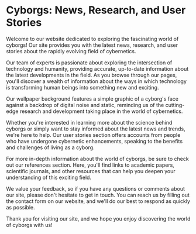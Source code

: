<!--font:Open Sans-->

# Cyborgs: News, Research, and User Stories

Welcome to our website dedicated to exploring the fascinating world of cyborgs! Our site provides you with the latest news, research, and user stories about the rapidly evolving field of cybernetics.

Our team of experts is passionate about exploring the intersection of technology and humanity, providing accurate, up-to-date information about the latest developments in the field. As you browse through our pages, you'll discover a wealth of information about the ways in which technology is transforming human beings into something new and exciting.

Our wallpaper background features a simple graphic of a cyborg's face against a backdrop of digital noise and static, reminding us of the cutting-edge research and development taking place in the world of cybernetics.

Whether you're interested in learning more about the science behind cyborgs or simply want to stay informed about the latest news and trends, we're here to help. Our user stories section offers accounts from people who have undergone cybernetic enhancements, speaking to the benefits and challenges of living as a cyborg.

For more in-depth information about the world of cyborgs, be sure to check out our references section. Here, you'll find links to academic papers, scientific journals, and other resources that can help you deepen your understanding of this exciting field.

We value your feedback, so if you have any questions or comments about our site, please don't hesitate to get in touch. You can reach us by filling out the contact form on our website, and we'll do our best to respond as quickly as possible.

Thank you for visiting our site, and we hope you enjoy discovering the world of cyborgs with us!

<!--

Write me content for website with wallpaper which alt text is:

"A wallpaper with a simple graphic of a cyborg's face, against a background of digital noise and static."

The name/title of the page should not be 1:1 copy of the alt text but rather a real content of the website which is using this wallpaper.

- Use markdown format 
- Start with heading
- Heading should be short and concise
- The content should look like a real website 
- The website should not be about the wallpaper, wallpaper is just a related background
- Heading should be contain work "wallpaper" or "background"
- Include real sections like references, contact, user stories, etc. use things relevant to the page purpose.
- Feel free to use structure like headings, bullets, numbering, blockquotes, paragraphs, horizontal lines, etc.
- You can use formatting like bold or _italic_
- You can include UTF-8 emojis
- Links should be only #hash anchors (and you can refer to the document itself)
- Do not include images


---


# The Future of Technology: Exploring the World of Cyborgs

Welcome to our website dedicated to exploring the fascinating world of cyborgs! Our site is designed to provide you with the latest news, research, and insights into the rapidly evolving field of cybernetics. As you browse through our pages, you'll discover a wealth of information about the ways in which technology is transforming human beings into something new and exciting.

## Wallpaper Background

As you explore our site, you'll notice a striking wallpaper background featuring a simple graphic of a cyborg's face against a backdrop of digital noise and static. This image serves as a powerful reminder of the cutting-edge research and development taking place in the world of cybernetics, and we're proud to feature it prominently on our site.

## About Us

Our team of experts is passionate about exploring the intersection of technology and humanity, and we're dedicated to providing our readers with accurate, up-to-date information about the latest developments in the field. Whether you're interested in learning more about the science behind cyborgs or simply want to stay informed about the latest news and trends, we're here to help.

## User Stories

We believe that the best way to understand the impact of technology on human beings is by hearing from those who have experienced it firsthand. That's why we've included a section on our site dedicated to user stories. Here, you'll find accounts from people who have undergone cybernetic enhancements and can speak to the benefits and challenges of living as a cyborg.

> "Thanks to my cybernetic arm, I'm able to lift weights I never thought possible. It's like having a superpower!" - John D.

## References

If you're looking for more in-depth information about the world of cyborgs, be sure to check out our references section. Here, you'll find links to academic papers, scientific journals, and other resources that can help you deepen your understanding of this exciting field.

## Contact Us

We're always happy to hear from our readers, so if you have any questions or comments about our site, please don't hesitate to get in touch. You can reach us by filling out the contact form on our website, and we'll do our best to respond as quickly as possible.

Thank you for visiting our site, and we hope you enjoy exploring the world of cyborgs with us!


---


Heading is too long, rewrite whole content.


---


# The World of Cyborgs: Exploring the Future of Technology

Welcome to our website dedicated to exploring the fascinating world of cyborgs! Our site is designed to provide you with the latest news, research, and insights into the rapidly evolving field of cybernetics.

As you browse through our pages, you'll discover a wealth of information about the ways in which technology is transforming human beings into something new and exciting. Our team of experts is passionate about exploring the intersection of technology and humanity, and we're dedicated to providing our readers with accurate, up-to-date information about the latest developments in the field.

One of the striking features of our site is the wallpaper background that greets you upon arrival. It features a simple graphic of a cyborg's face against a backdrop of digital noise and static. This image serves as a powerful reminder of the cutting-edge research and development taking place in the world of cybernetics, and we're proud to feature it prominently on our site.

Whether you're interested in learning more about the science behind cyborgs or simply want to stay informed about the latest news and trends, we're here to help. We believe that the best way to understand the impact of technology on human beings is by hearing from those who have experienced it firsthand. That's why we've included a section on our site dedicated to user stories. Here, you'll find accounts from people who have undergone cybernetic enhancements and can speak to the benefits and challenges of living as a cyborg.

If you're looking for more in-depth information about the world of cyborgs, be sure to check out our references section. Here, you'll find links to academic papers, scientific journals, and other resources that can help you deepen your understanding of this exciting field.

We're always happy to hear from our readers, so if you have any questions or comments about our site, please don't hesitate to get in touch. You can reach us by filling out the contact form on our website, and we'll do our best to respond as quickly as possible.

Thank you for visiting our site, and we hope you enjoy exploring the world of cyborgs with us!


---


Heading is too long, rewrite whole content.


---


# Exploring the World of Cyborgs: Latest News, Research, and Insights

Welcome to our website dedicated to exploring the fascinating world of cyborgs! Our site provides you with the latest news, research, and insights into the rapidly evolving field of cybernetics.

Our team of experts is passionate about exploring the intersection of technology and humanity, providing accurate, up-to-date information about the latest developments in the field. As you browse through our pages, you'll discover a wealth of information about the ways in which technology is transforming human beings into something new and exciting.

One of the striking features of our site is the wallpaper background that greets you upon arrival. It features a simple graphic of a cyborg's face against a backdrop of digital noise and static, reminding us of the cutting-edge research and development taking place in the world of cybernetics.

Whether you're interested in learning more about the science behind cyborgs or simply want to stay informed about the latest news and trends, we're here to help. Our user stories section offers accounts from people who have undergone cybernetic enhancements, speaking to the benefits and challenges of living as a cyborg.

For more in-depth information about the world of cyborgs, be sure to check out our references section. Here, you'll find links to academic papers, scientific journals, and other resources that can help you deepen your understanding of this exciting field.

We're always happy to hear from our readers, so if you have any questions or comments about our site, please don't hesitate to get in touch. You can reach us by filling out the contact form on our website, and we'll do our best to respond as quickly as possible.

Thank you for visiting our site, and we hope you enjoy exploring the world of cyborgs with us!


---


Heading is too long, rewrite whole content.


---


# Discover the World of Cyborgs: Latest News, Research, and User Stories

Welcome to our website dedicated to exploring the fascinating world of cyborgs! Our site provides you with the latest news, research, and user stories about the rapidly evolving field of cybernetics.

Our team of experts is passionate about exploring the intersection of technology and humanity, providing accurate, up-to-date information about the latest developments in the field. As you browse through our pages, you'll discover a wealth of information about the ways in which technology is transforming human beings into something new and exciting.

Our wallpaper background features a simple graphic of a cyborg's face against a backdrop of digital noise and static, reminding us of the cutting-edge research and development taking place in the world of cybernetics.

Whether you're interested in learning more about the science behind cyborgs or simply want to stay informed about the latest news and trends, we're here to help. Our user stories section offers accounts from people who have undergone cybernetic enhancements, speaking to the benefits and challenges of living as a cyborg.

For more in-depth information about the world of cyborgs, be sure to check out our references section. Here, you'll find links to academic papers, scientific journals, and other resources that can help you deepen your understanding of this exciting field.

We value your feedback, so if you have any questions or comments about our site, please don't hesitate to get in touch. You can reach us by filling out the contact form on our website, and we'll do our best to respond as quickly as possible.

Thank you for visiting our site, and we hope you enjoy discovering the world of cyborgs with us!


---


Write me a Google font which is best fitting for the website.

Pick from the list:
- Futura
- Lobster
- Orbitron
- Open Sans
- Raleway
- IBM Plex Sans
- Poppins
- Barlow Condensed
- Alegreya
- Montserrat
- Inter
- Playfair Display
- Great Vibes
- Lato
- Roboto
- Dancing Script
- Exo 2


Write just the font name nothing else.


---


Open Sans

-->
